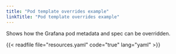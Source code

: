 ```yaml
---
title: "Pod template overrides example"
linkTitle: "Pod template overrides example"
---
```


Shows how the Grafana pod metadata and spec can be overridden.

{{< readfile file="resources.yaml" code="true" lang="yaml" >}}

